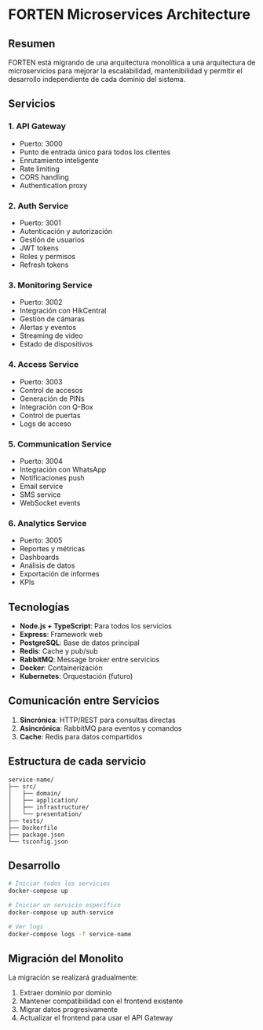 # FORTEN Microservices Architecture

## Resumen

FORTEN está migrando de una arquitectura monolítica a una arquitectura de microservicios para mejorar la escalabilidad, mantenibilidad y permitir el desarrollo independiente de cada dominio del sistema.

## Servicios

### 1. API Gateway
- Puerto: 3000
- Punto de entrada único para todos los clientes
- Enrutamiento inteligente
- Rate limiting
- CORS handling
- Authentication proxy

### 2. Auth Service
- Puerto: 3001
- Autenticación y autorización
- Gestión de usuarios
- JWT tokens
- Roles y permisos
- Refresh tokens

### 3. Monitoring Service
- Puerto: 3002
- Integración con HikCentral
- Gestión de cámaras
- Alertas y eventos
- Streaming de video
- Estado de dispositivos

### 4. Access Service
- Puerto: 3003
- Control de accesos
- Generación de PINs
- Integración con Q-Box
- Control de puertas
- Logs de acceso

### 5. Communication Service
- Puerto: 3004
- Integración con WhatsApp
- Notificaciones push
- Email service
- SMS service
- WebSocket events

### 6. Analytics Service
- Puerto: 3005
- Reportes y métricas
- Dashboards
- Análisis de datos
- Exportación de informes
- KPIs

## Tecnologías

- **Node.js + TypeScript**: Para todos los servicios
- **Express**: Framework web
- **PostgreSQL**: Base de datos principal
- **Redis**: Cache y pub/sub
- **RabbitMQ**: Message broker entre servicios
- **Docker**: Containerización
- **Kubernetes**: Orquestación (futuro)

## Comunicación entre Servicios

1. **Sincrónica**: HTTP/REST para consultas directas
2. **Asincrónica**: RabbitMQ para eventos y comandos
3. **Cache**: Redis para datos compartidos

## Estructura de cada servicio

```
service-name/
├── src/
│   ├── domain/
│   ├── application/
│   ├── infrastructure/
│   └── presentation/
├── tests/
├── Dockerfile
├── package.json
└── tsconfig.json
```

## Desarrollo

```bash
# Iniciar todos los servicios
docker-compose up

# Iniciar un servicio específico
docker-compose up auth-service

# Ver logs
docker-compose logs -f service-name
```

## Migración del Monolito

La migración se realizará gradualmente:
1. Extraer dominio por dominio
2. Mantener compatibilidad con el frontend existente
3. Migrar datos progresivamente
4. Actualizar el frontend para usar el API Gateway